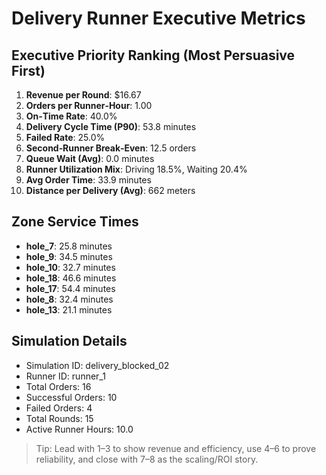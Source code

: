 # Delivery Runner Executive Metrics

## Executive Priority Ranking (Most Persuasive First)
1. **Revenue per Round**: $16.67
2. **Orders per Runner‑Hour**: 1.00
3. **On‑Time Rate**: 40.0%
4. **Delivery Cycle Time (P90)**: 53.8 minutes
5. **Failed Rate**: 25.0%
6. **Second‑Runner Break‑Even**: 12.5 orders
7. **Queue Wait (Avg)**: 0.0 minutes
8. **Runner Utilization Mix**: Driving 18.5%, Waiting 20.4%
9. **Avg Order Time**: 33.9 minutes
10. **Distance per Delivery (Avg)**: 662 meters

## Zone Service Times
- **hole_7**: 25.8 minutes
- **hole_9**: 34.5 minutes
- **hole_10**: 32.7 minutes
- **hole_18**: 46.6 minutes
- **hole_17**: 54.4 minutes
- **hole_8**: 32.4 minutes
- **hole_13**: 21.1 minutes


## Simulation Details
- Simulation ID: delivery_blocked_02
- Runner ID: runner_1
- Total Orders: 16
- Successful Orders: 10
- Failed Orders: 4
- Total Rounds: 15
- Active Runner Hours: 10.0

> Tip: Lead with 1–3 to show revenue and efficiency, use 4–6 to prove reliability, and close with 7–8 as the scaling/ROI story.
